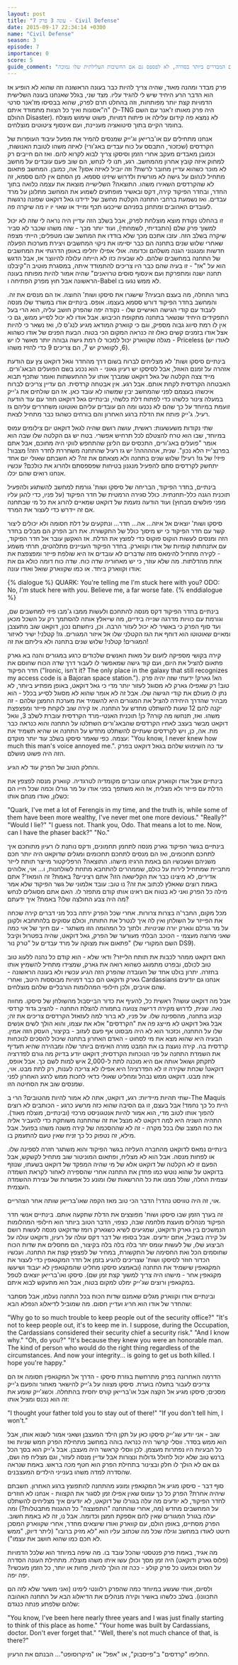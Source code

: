 ```yaml
---
layout: post
title: "עונה 3 פרק 7 - Civil Defense" 
date: 2015-09-17 22:34:14 +0300
name: "Civil Defense"
season: 3
episode: 7
importance: 0
score: 5
guide_comment: "אחד הפרקים המבדרים ביותר בסדרה, לא לפספס גם אם החשיבות העלילתית שלו נמוכה"
---
```

פרק מבדר ומהנה מאוד, שהיה צריך להיות כבר בעונה הראשונה וזה שהוא לא הופיע אז הוא הדבר הרע היחיד שיש לי להגיד עליו. מצד שני, בגלל שאנחנו בעונה השלישית הדמויות קצת יותר מפותחות, וזה בהחלט תרם לפרק, שהוא בבסיסו מז'אנר סרטי ה"אסונות ואיך כל הצוות מתמודד איתם" (ל-TNG היה פרק מאותו ז'אנר עם השם ההולם Disaster). לא נמצא פה קידום עלילה או פיתוח דמויות, פשוט שימוש מוצלח בחומר הקיים בתוך סיטואציה מעניינת, ועם אינסוף ציטוטים מוצלחים.

אנחנו מתחילים עם או'ברייאן וג'ייק שמנסים להמיר את מפעל עיבוד העופרות של הקרדסים (שכזכור, התבסס על כוח עבדים באג'ורי) לאיזה משהו לטובת האנושות, וכמובן מאבדים מעקב אחרי הזמן וסיסקו צריך לבוא לקרוא להם. ואז הם חייבים רק למחוק איזה קובץ אחרון מהמחשב. רגע, תנו לי לנחש, הם שוב פעם עובדים על מחשב לא מוכר כשהוא עדיין מחובר לרשת? וזה יוביל לאיזה אסון? אה, כמובן. המחשב פתאום מתחיל לנהום על גישה לא מורשית ולדרוש שיזינו ססמא. מן הסתם אין להם ססמא, זה לא שהקרדסים השאירו משהו. התוצאה? השלישייה מוצאת את עצמה כלואה בתוך החדר, ובחדר הפיקוד קירה, דקס ובאשיר מופתעים לשמוע את המחשב מתלונן על מרד עבדים. ואז נשמעת ברחבי התחנה הקלטת מחשב של ידידנו גאל דוקאט שפונה נרגשות לעובדים האהובים ומתחנן בפניהם שייכנעו תכף ומייד או שאוי יו יו מה שיקרה פה.

זו בהחלט נקודת מוצא מוצלחת לפרק, אבל בשלב הזה עדיין היה נראה לי שזה לא יכול למשוך פרק שלם (התבדיתי, לשמחתי), ועוד יותר מכך - שזה משהו שכבר לא סביר שיקרה בשלב הזה. עזבו אתכם מכך שלא בודדו את המחשב שבו מטפלים; הייתי מצפה שאחרי שלוש שנים בתחנה הם כבר יסיימו את ניקוי המחשבים ויצירת מערכות הפעלה חדשות ומנגנוני הגנה משלהם וכדומה. אולי אפילו יחליפו באופן הדרגתי את המחשבים של התחנה במחשבים שלהם. לא שבעיה כזו לא הייתה עלולה להיווצר אז, אבל הדגש הוא על "אז" - זו בעיה שהם כבר היו צריכים להתמודד איתה, במסגרת מוטיב ה"קיבלנו תחנה ישנה ומתפרקת ועם אינסוף סוסים טרויאנים" שהיה אמור להיות מפותח בעונה הראשונה אבל חוץ מפרק הפתיחה ו-Babel לא ממש נגעו בו.

בתור התחלה, מה בעצם הבעיה? שישגרו את סיסקו ושות' החוצה. אז הם מנסים את זה. והמחשב בחדר הפיקוד דורש ססמא בעצמו. אופס. בינתיים אודו במשרד שלו מנסה לעבוד עם קודי הגישה האישיים שלו - נקודה יפה שהפרק חושב עליה, הוא הרי בעל התפקידים היחיד שנשאר בתחנה מתקופת הכיבוש. אבל אודו לא יכול לסייע ממש, גם כי אין לו רמת סיווג גבוה מספיק, וגם כי קווארק המודאג מגיע לנג'ס לו, ואז נשאר כי להיות אצל אודו בזמנים קשים כאלו זה כנראה המקום הכי בטוח. הבעת הפנים של אודו כשהוא מגלה שקווארק יכול למכור לו רמת גישה גבוהה יותר מאשר לו יש - Priceless (לאודו יש 6, לקווארק יש 7, הם צריכים 9 כדי להזיז משהו).

בינתיים סיסקו ושות' לא מצליחים לברוח בשום דרך מהחדר וגאל דוקאט צץ עם הודעת אזהרה על זמנם האוזל, אבל לסיסקו יש רעיון גאוני - הוא נכנע בשם הפועלים הבאג'ורים. מייד צצה הקלטה של גאל דוקאט שמברך אותו על ההתעשתות ואומר שתכף תבוא האבטחה הקרדסית לקחת אותם. אבל רגע. אין אבטחה קרדסית. הם עדיין צריכים לברוח איכשהו בעצמם לפני שהמחשב יבין שמשהו לא עובד כאן. אז הם שולחים את ג'ייק במעלה צינור כלשהו כדי לפתוח דלת כלשהי, ובינתיים גאל דוקאט חוזר עם עוד הודעה זועמת במיוחד על כך שהם לא נכנעו ומה הם עובדים עליהם ואוטוטו משחררים עליהם גז רעיל. ג'ייק פותח את הדלת ברגע האחרון והם בורחים כשהגז כבר מתחיל לצאת.

שתי נקודות משעשעות: ראשית, עושה רושם שהיה לגאל דוקאט יום צילומים עמוס במיוחד, שבו הוא טרח להצטלם לכל תרחיש אפשרי. בטח יש גם הקלטה שלו שבה הוא אומר "פועלים באג'ורים, התכסיס עם הליצן שהתחפש לווקי היה מחוכם, אבל אתם בפרנצ'ייז הלא נכון". שנית, אההההה! יש גז רעיל שהתחנה משחררת לחדר הזה! מצבור! פיזי! של גז! רעיל! שלוש שנים בתחנה ולא מצאתם את זה? לא חשבתם שאולי יום אחד יתחשק לקרדסים סתם להפעיל מנגנון בטיחות שפספסתם ולהרוג את כולכם? עכשיו אנחנו רואים שהם יכלו.

בינתיים, בחדר הפיקוד, הבריחה של סיסקו ושות' גורמת למחשב להשתגע ולהפעיל תוכנית הגנה כלל-תחנתית. כולל סגירה הרמטית של חדר הפיקוד (על פניו, כדי להגן עליו מפני פולשים מבחוץ) ועוד הודעה נזעמת של דוקאט שמאיים להרוג את כל מי שבתחנה אם זה יידרש כדי לעצור את המרד.

סיסקו ושות' יוצאים אל איזה... אה... חדר... ונתקעים על דלת חסומה ולא יכולים ליצור קשר עם חדר הפיקוד כי יש מיסוך כולל של התקשורת. את רוב הפרק הם מבלים בחדר הזה ומנסים לעשות הוקוס פוקוס כדי לפוצץ את הדלת. אז האקשן עובר אל חדר הפיקוד, עם אתנחתות קומיות של אודו וקווארק. בחדר הפיקוד העניינים מתלהטים, תרתי משמע - לקירה מתחיל להימאס מזה שדברים לא עובדים אז היא שולפת פייזר ומפצפצת את אחת מהדלתות. מה שלא עוזר, כי יש מאחוריה שדה כוח. שדה כוח דומה כולא גם את אודו וקווארק ביחד. או כמו שקווארק שואל ואודו עונה:

{% dialogue %}
QUARK: You're telling me I'm stuck here with you?
ODO: No, *I'm* stuck here with *you*. Believe me, a far worse fate. 
{% enddialogue %}

בינתיים בחדר הפיקוד דקס מנסה להתחכם ולעשות ממבו ג'מבו פיזי למחשבים שם, וגורמת עם כוויות מדרגה שנייה בידיים, מה שייאלץ אותה להסתמך רק על השכל מכאן ועד סוף הפרק כי באשיר לא יכול לעזור הרבה. וכן, ניחשתם נכון, דוקאט שוב מתעצבן ומאיים שאוטוטו הוא דוחף את הגז הקטלני שלו אל איזור המגורים. גז! קטלני! ישיר לאיזור המגורים! קטלני! שלוש שנים בתחנה ולא גיליתם את זה!

קירה בקושי מספיקה לזעום על מאות האנשים שלכודים כרגע במגורים והנה בא גארק פתאום להציל את היום, ועם קוד גישה שמאפשר לו לעבור דרך שדה הכוח שחוסם את חדר הפיקוד ("Ironic, isn't it? The only place in the galaxy that still recognizes my access code is a Bajoran space station."). הא! גארק! ידעתי שזה יהיה פרק טוב! רק שאפילו גארק לא מסוגל לעזור יותר מדי כי גאל דוקאט, באופן מפתיע ביותר, לא נתן לו מעולם את קודי הגישה שלו. אבל זה לא אומר שהוא לא מסוגל לסייע בכלל - הוא מבהיר שהדרך היחידה להציל את המגורים היא להשמיד את מערכת החמצן שלהם - זה יקנה להם 12 שעות להשתלט מחדש על התחנה. אז קירה שוב לוקחת פייזר ומפצפצת משהו. ואז, תנחשו מה קורה? כן! תוכנית האנטי-מרד הקרדסית עוברת לשלב 3, וגאל דוקאט מבשר
בעצב לאחיו הקרדסים שהבאג'ורים השתלטו על התחנה והוא כנראה כבר מת. אה, כן, ויש לקרדסים שעתיים להשתלט מחדש על התחנה או שהיא תשמיד את עצמה. כפי שאמר סיסקו בשלב עוד יותר מוקדם: "You know, I never knew how much this man's voice annoyed me.". עד כה השימוש שלהם בגאל דוקאט בפרק הזה היה פשוט מושלם.

והחלק הטוב של הפרק עוד לא הגיע.

בינתיים אצל אודו וקווארק אנחנו עוברים מקומדיה לטרגדיה. קווארק מנסה לפצפץ את הדלת עם פייזר ולא מצליח, אז הוא משתפך בפני אודו על מר גורלו וכמה שכל חייו הם כשלון, ואודו מנחם אותו:

"Quark, I've met a lot of Ferengis in my time, and the truth is, while some of them have been more wealthy, I've never met one more devious."
"Really?"
"Would I lie?"
"I guess not. Thank you, Odo. That means a lot to me. Now, can I have the phaser back?"
"No."

בינתיים בגשר הפיקוד גארק מנסה לתחמן תחמונים, ודקס נותנת לו רעיון מתוחכם איך לתחכם תחכומים, ואז הם מנסים לתחכם תחכומים ומגלים שדוקאט היה יותר חכם משניהם ושעכשיו הם באמת הרגיזו מישהו. התוצאה? הרפליקטור מייצר תותח לייזר מתביית שמתחיל לירות על כולם, שממהרים להתחבא מתחת לשולחנות, ו... אוי, אלוהים אדירים, לא מיצינו כבר את הקלישאה הזו? אתם רציניים? באמת? זה הומאז'? אתם באמת רוצים שאאלץ לכתוב את זה? נו טוב: עובד אלמוני של גשר הפיקוד שלא אמר מילה כל הפרק ואני לא בטוח אם ראינו אותו קודם מתפזר לו. האם אתם מסוגלים לנחש מה היה צבע החולצה שלו? באמת? איך ידעתם?

מכל מקום, החבר'ה בצרות צרורות. אחרי שכל הפרק ירתה בכל מני דברים קירה שכחה את הפייזר על השולחן ואין לה איך לנטרל את התותח, וכולם עסוקים בלהתחבא ולקונן על מר גורלם וגארק יורה שנינויות. ולתוך כל המהומה הזו משתגר - עם חיוך של אוי כמה שאני מרוצה מעצמי - הכוכב הבלתי מעורער של הפרק, גאל דוקאט, שהיה בפטרול וקיבל פתאום אות מצוקה על מרד עבדים על "טרק נור" (השם המקורי של DS9).

האם דוקאט ממהר לכבות את תותח הלייזר? ודאי שלא - הוא קודם כל נהנה ללעוג טוב טוב לכולם, ובפרט מתמוגג כשהוא רואה את גארק, שמצידו מתחיל להשמיץ אותו בחזרה. יתרון בולט אחד של העובדה שהפרק הזה הגיע עכשיו ולא בעונה הראשונה - גארק ודוקאט הם כבר דמויות מבוססות היטב, ואחרי Cardassians אנחנו גם יודעים שהם אויבים, ולכן חילופי המהלומות הורבליים שלהם מוצלחים.

אבל מה דוקאט עושה? ראשית כל, להעיף את כדור הבייסבול מהשולחן של סיסקו. מחווה נאה. שנית, לדרוש מקירה דרישה צנועה בתמורה להצלת התחנה - להציב גדוד קרדסי קבוע בתחנה, מהספינה שלו. על פניו, לא ברור למה לעזאזל הקרדסים צריכים את זה; אבל גאל דוקאט לא מייצג פה את "הקרדסים" אלא את עצמו, והוא הולך לשים אנשים שלו על התחנה, וכזכור הוא לא היה מבסוט אף פעם לעזוב - בקיצור, העסק הזה אמין. הבעיה היא שהוא מצא את מי לסחוט - האדם האחרון בתחנה שיכול להסכים לנוכחות קרדסית בה. קירה נועצת בו את המבט מזרה האימים ביותר שלה ומבהירה שהיא תעדיף את השמדת התחנה על פני הנוכחות הקרדסית; דוקאט יודע בדיוק מה גורם לפדרציה לתקתק ושואל אותה אם היא מוכנה לתת ל-2,000 איש למות לשם כך. אבל אופס, דוקאט! שכחת שקירה זו לא הפדרציה! היא אפילו לא צריכה לענות, רק לתת מבט. אוי, איזה מבט. דוקאט ממש נבהל ומחליט שאולי כדאי לחכות ממש לרגע האחרון לפני שמנסים שוב את הסחיטה הזו.

שתי תהיות מיידיות: רגע, דוקאט, אתה לא אמור להיות מהטובים? הרי ב-The Maquis היית כל כך נחמד! אבל בעצם, זו גם הסיבה שהוא כזה מרשע כרגע - הכותבים לא רוצים להפוך אותו לטוב מדי, הוא אמור להיות אנטגוניסט מרכזי (ובינתיים, מוצלח מאוד). התהיה השניה היא למה דוקאט לא מנצל את זה שהתחנה משותקת כדי להעביר אליה את כוח המצב שלו בכל מקרה - זה לא שההסכמה של קירה משנה משהו בפועל. אבל מילא, זה נטפוק כל כך זניח שאין טעם להתעמק בו.

בינתיים נמאס לדוקאט מהחברה העליזה בגשר הפיקוד והוא משתגר חזרה לספינה שלו. או לפחות מנסה. אבל הוא לא מצליח, ופתאום המוניטור שוב מתחיל לקשקש, אבל הפעם זו לא הקלטה של דוקאט אלא של מי שהיה המפקד של דוקאט בשעתו, שנוזף בדוקאט על שהוא נוטש כמו פחדן את התחנה אחרי שהספירה לאחור לקראת השמדה עצמית החלה, שולל ממנו את כל ההרשאות שלו ומונע כל אפשרות של עצירת ההשמדה העצמית.

אוי, זה היה טוויסט נהדר! הדבר הכי טוב מאז הקפה שאו'ברייאן שותה אחר הצהריים.

זה בערך הזמן שבו סיסקו ושות' מפוצצים את הדלת שתקעה אותם. בינתיים אנשי חדר הפיקוד מנהלים מועצת מלחמה שבה, כצפוי, הדבר הטוב ביותר הוא חילופי המהלומות הנמשכים בין גארק ודוקאט, שמגיעים לשיא כשגארק רומז שדוקאט מנסה לעשות רושם על קירה בשביל, אתם יודעים. אבל בסופו של דבר דקס עולה על רעיון, ודוקאט עולה על הביצוע שלו, של לעשות עומס יתר בלה בלה בלה בקיצור, הם מחסלים את שדות הכוח שחוסמים הכל ואת החסימה של התקשורת, במחיר של לפצפץ קצת את התחנה. ועכשיו הכדור חוזר לסיסקו ושות' שצריכים להגיע בזמן אל חדר המקגאפין כדי לעצור את המקגאפין שישמיד את התחנה (ובאמצע סיסקו מחליט שהמקגאפין לא יעבוד ושיעשו מקגאפין אחר - מישהו היה צריך למשוך קצת זמן שם). סיסקו ואו'ברייאן יוצאים לטפל במקגאפין ורוצים שג'ייק ימלט למקום בטוח, אבל הוא מתעקש לבוא איתם.

ובינתיים אודו וקווארק מגלים שאמנם שדות הכוח בכל התחנה נעלמו, אבל מסתבר שהחדר של אודו הוא חריג ועדיין חסום. מה שמוביל לדיאלוג הנפלא הבא:

"Why go to so much trouble to keep people out of the security office?"
"It's not to keep people out, it's to keep me in. I suppose, during the Occupation, the Cardassians considered their security chief a security risk."
"And I know why."
"Oh, do you?"
"It's because they knew you were an honorable man. The kind of person who would do the right thing regardless of the circumstances. And now your integrity... is going to get us both killed. I hope you're happy."

הדרמה האחרונה בפרק מתרחשת בגזרת סיסקו - הדרך אל המקגאפין חסומה אז הם צריכים לעבור בתעלה בוערת. סיסקו מצווה על ג'ייק להישאר מאחור והפעם ג'ייק מסכים; סיסקו מגיע אל הקצה אבל או'ברייאן קורס יחסית בהתחלה. וכשג'ייק שומע את זה הוא נכנס ומציל אותו:

"I thought your father told you to stay out of there!"
"If you don't tell him, I won't."

שוב - אני יודע שג'ייק סיסקו כאן על תקן הילד המעצבן ושאני אמור לשנוא אותו, אבל הוא ממש בסדר. ווסלי קרשר היה כנראה בוהה במחשב מתחילת הפרק חמש שניות ואז כל הבעיות היו נפתרות מעצמן. לכן ווסלי קראשר היה מעצבן. אבל ג'ייק הוא בסך הכל ברנש טוב שלא יכול לחולל גדולות ונצורות אבל עדיין מנסה לעזור, וגם מצליח פה ושם, גם אם לא הולך לו חלק ובצינור בתחילת הפרק הוא חטף מכה בראש. באמת שנראה שהסדרה למדה משהו בענייני הילדים המעצבנים.

סוף דבר - סיסקו מגיע אל המקגאפין ומונע מהתחנה להתפוצץ ברגע האחרון. חשבתם שיהיה אחרת? הפרק כל כך עמוס שאין אפילו זמן לסגור את הקצוות - אנחנו לא חוזרים לחדר הפיקוד, לא יודעים מה עלה בגורלו של דוקאט, לא יודעים איך מצליחים להשתלט על המחשבים מחדש (מה, אחרי שהתחנה "התפוצצה" כל ההגנות מתבטלות?) ומה יעלה בגורל המגורים שאין להם אספקת חמצן וכדומה. אבל נו, זה לא באמת חשוב. הפרק מסתיים, באופן הולם, עם קווארק ואודו שיוצאים מחדר, אחרי שקווארק המסכן חיטט לאודו במחשב וגילה שכל מה שכתוב עליו הוא "לא מזיק ברובו" (ליתר דיוק, "ממש לא חכם כמו שהוא חושב את עצמו").

מה אגיד, באמת פרק פנטסטי שהכל עובד בו. מה שיפה במיוחד הוא שלכל הדמויות (פלוס גארק ודוקאט) היה זמן מסך וכולן עשו איתו משהו מוצלח. מתחילת העונה הסדרה על הסוס וכמעט כל פרק קולע - ככה זה הולך להיות, פחות או יותר, כל הזמן מעכשיו? יפה יפה.

ולסיום, אותי שעשע במיוחד כמה שהפרק רלוונטי לימינו (ואני משער שלא לזה הם התכוונו). בשלב כלשהו באשיר וקירה מנהלים את הדיאלוג הבא על התחנה האהובה שלהם שלפתע פנתה כנגדם:

"You know, I've been here nearly three years and I was just finally starting to think of this place as home."
"Your home was built by Cardassians, doctor. Don't ever forget that."
"Well, there's not much chance of that, is there?" 

החליפו "קרדסים" ב"פייסבוק", או "אפל" או "מיקרוסופט"... הבנתם את הרעיון.
